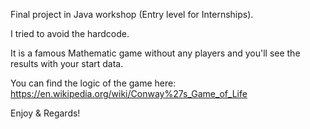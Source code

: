 Final project in Java workshop (Entry level for Internships).

I tried to avoid the hardcode.

It is a famous Mathematic game without any players and you'll see the results with your start data.

You can find the logic of the game here:
https://en.wikipedia.org/wiki/Conway%27s_Game_of_Life

Enjoy & Regards!
